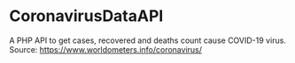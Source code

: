 # CoronavirusDataAPI
A PHP API to get cases, recovered and deaths count cause COVID-19 virus. Source: https://www.worldometers.info/coronavirus/
